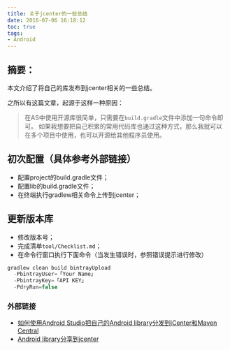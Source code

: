 ```yaml
---
title: 关于jcenter的一些总结
date: 2016-07-06 16:18:12
toc: true
tags:
- Android
---
```


## 摘要：
本文介绍了将自己的库发布到jcenter相关的一些总结。

之所以有这篇文章，起源于这样一种原因：
> 在AS中使用开源库很简单，只需要在`build.gradle`文件中添加一句命令即可。
如果我想要把自己积累的常用代码库也通过这种方式，那么我就可以在多个项目中使用，也可以开源给其他程序员使用。



## 初次配置（具体参考外部链接）
- 配置project的build.gradle文件；
- 配置lib的build.gradle文件；
- 在终端执行gradlew相关命令上传到jcenter；



## 更新版本库
- 修改版本号；
- 完成清单`tool/Checklist.md`；
- 在命令行窗口执行下面命令（当发生错误时，参照错误提示进行修改）
``` java
gradlew clean build bintrayUpload
  -PbintrayUser=「Your Name」
  -PbintrayKey=「API KEY」
  -PdryRun=false
```

 ### 外部链接
 - [如何使用Android Studio把自己的Android library分发到jCenter和Maven Central](https://github.com/hehonghui/android-tech-frontier/blob/master/issue-17/%E5%A6%82%E4%BD%95%E4%BD%BF%E7%94%A8Android-Studio%E6%8A%8A%E8%87%AA%E5%B7%B1%E7%9A%84Android-library%E5%88%86%E5%8F%91%E5%88%B0jCenter%E5%92%8CMaven-Central.md)
 - [Android library分享到jcenter](http://wuxiaolong.me/2016/05/06/jcenter2/)

